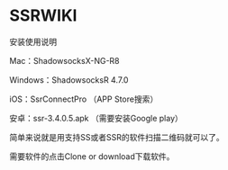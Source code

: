 # SSRWIKI
安装使用说明

Mac：ShadowsocksX-NG-R8

Windows：ShadowsocksR 4.7.0

iOS：SsrConnectPro （APP Store搜索）

安卓：ssr-3.4.0.5.apk （需要安装Google play）

简单来说就是用支持SS或者SSR的软件扫描二维码就可以了。

需要软件的点击Clone or download下载软件。
